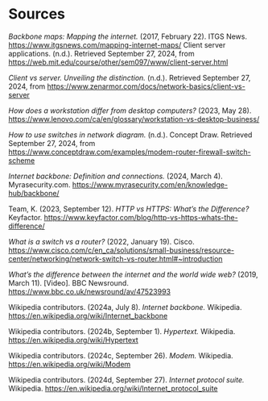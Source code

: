 # Sources
_Backbone maps: Mapping the internet._ (2017, February 22). ITGS News. https://www.itgsnews.com/mapping-internet-maps/ Client server applications. (n.d.). Retrieved September 27, 2024, from https://web.mit.edu/course/other/sem097/www/client-server.html 

_Client vs server. Unveiling the distinction._ (n.d.). Retrieved September 27, 2024, from https://www.zenarmor.com/docs/network-basics/client-vs-server 

_How does a workstation differ from desktop computers?_ (2023, May 28). https://www.lenovo.com/ca/en/glossary/workstation-vs-desktop-business/ 

_How to use switches in network diagram._ (n.d.). Concept Draw. Retrieved September 27, 2024, from https://www.conceptdraw.com/examples/modem-router-firewall-switch-scheme

_Internet backbone: Definition and connections._ (2024, March 4). Myrasecurity.com. https://www.myrasecurity.com/en/knowledge-hub/backbone/ 

Team, K. (2023, September 12). _HTTP vs HTTPS: What’s the Difference?_ Keyfactor. https://www.keyfactor.com/blog/http-vs-https-whats-the-difference/ 

_What is a switch vs a router?_ (2022, January 19). Cisco. https://www.cisco.com/c/en_ca/solutions/small-business/resource-center/networking/network-switch-vs-router.html#~introduction 

_What’s the difference between the internet and the world wide web?_ (2019, March 11). [Video]. BBC Newsround. https://www.bbc.co.uk/newsround/av/47523993 

Wikipedia contributors. (2024a, July 8). _Internet backbone._ Wikipedia. https://en.wikipedia.org/wiki/Internet_backbone 

Wikipedia contributors. (2024b, September 1). _Hypertext._ Wikipedia. https://en.wikipedia.org/wiki/Hypertext 

Wikipedia contributors. (2024c, September 26). _Modem._ Wikipedia. https://en.wikipedia.org/wiki/Modem 

Wikipedia contributors. (2024d, September 27). _Internet protocol suite._ Wikipedia. https://en.wikipedia.org/wiki/Internet_protocol_suite

